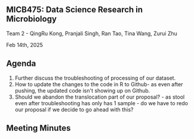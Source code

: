 ## MICB475: Data Science Research in Microbiology
Team 2 - QingRu Kong, Pranjali Singh, Ran Tao, Tina Wang, Zurui Zhu

Feb 14th, 2025 

## Agenda
1. Further discuss the troubleshooting of processing of our dataset. 
2. How to update the changes to the code in R to Github- as even after pushing, the updated code isn't showing up on Github.
3. Should we abandon the translocation part of our proposal? - as stool even after troubleshooting has only has 1 sample - do we have to redo our proposal if we decide to go ahead with this?

## Meeting Minutes 
